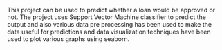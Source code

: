 This project can be used to predict whether a loan would be approved or not. The project uses Support Vector Machine classifier to predict the output and also various data pre processing has been used to make the data useful for predictions and data visualization techniques have been used to plot various graphs using seaborn.
